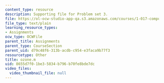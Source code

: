 ```yaml
---
content_type: resource
description: Supporting file for Problem set 3.
file: https://ol-ocw-studio-app-qa.s3.amazonaws.com/courses/1-017-computing-and-data-analysis-for-environmental-applications-fall-2003/8655d7f01be35834b796b70fe8bde7dc_ozone.m
file_type: text/plain
learning_resource_types:
- Assignments
ocw_type: OCWFile
parent_title: Assignments
parent_type: CourseSection
parent_uid: d79c48f6-313b-acdb-c954-e3faca9b77f3
resourcetype: Other
title: ozone.m
uid: 8655d7f0-1be3-5834-b796-b70fe8bde7dc
video_files:
  video_thumbnail_file: null
---
```

